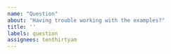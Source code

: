 ```yaml
---
name: "Question"
about: "Having trouble working with the examples?"
title: ''
labels: question
assignees: tenthirtyam
---
```


<!--
  Before opening a new issue please:
  
  - Verify you have the compatible versions of VMware vSphere and HashiCorp Packer.
  - Read the README.
  - Minimize duplication by reviewing existing issues and solutions at https://github.com/rainpole/packer-vsphere.
  
  After exhausting these suggestions ask your question below.

  NOTE: Please provide a code repository, gist, code snippet, sample files, or screenshots to triage your issue.
-->

